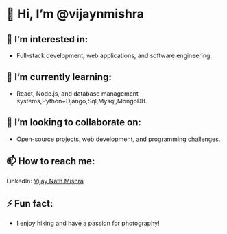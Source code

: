 # 👋 Hi, I’m @vijaynmishra  

## 👀 I’m interested in:  
- Full-stack development, web applications, and software engineering.  

## 🌱 I’m currently learning:  
- React, Node.js, and database management systems,Python+Django,Sql,Mysql,MongoDB.  

## 💞️ I’m looking to collaborate on:  
- Open-source projects, web development, and programming challenges.  

## 📫 How to reach me:  
 LinkedIn: [Vijay Nath Mishra](https://www.linkedin.com/in/vijay-nath-mishra-1b26782a4/)  



## ⚡ Fun fact:  
- I enjoy hiking and have a passion for photography!
